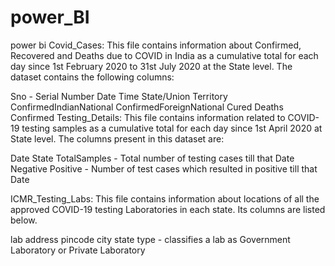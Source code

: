 # power_BI
power bi
Covid_Cases: This file contains information about Confirmed, Recovered and Deaths due to COVID in India as a cumulative total for each day since 1st February 2020 to 31st July 2020 at the State level. The dataset contains the following columns:

Sno - Serial Number
Date
Time
State/Union Territory
ConfirmedIndianNational
ConfirmedForeignNational
Cured
Deaths
Confirmed
Testing_Details: This file contains information related to COVID-19 testing samples as a cumulative total for each day since 1st April 2020 at State level. The columns present in this dataset are:

Date
State
TotalSamples - Total number of testing cases till that Date
Negative
Positive - Number of test cases which resulted in positive till that Date 
  
ICMR_Testing_Labs: This file contains information about locations of all the approved COVID-19 testing Laboratories in each state. Its columns are listed below.

lab
address
pincode
city
state
type - classifies a lab as Government Laboratory or Private Laboratory
 
